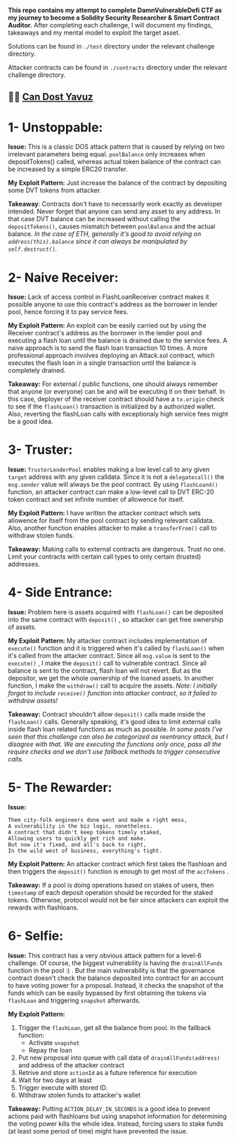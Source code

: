 **This repo contains my attempt to complete DamnVulnerableDefi CTF as my journey to become a Solidity Security Researcher & Smart Contract Auditor.**
After completing each challenge, I will document my findings, takeaways and my mental model to exploit the target asset.

Solutions can be found in `./test` directory under the relevant challenge directory.

Attacker contracts can be found in `./contracts` directory under the relevant challenge directory.

🥷🏻 [Can Dost Yavuz](https://www.linkedin.com/in/candosty/)
---

# 1- Unstoppable:
**Issue:** This is a classic DOS attack pattern that is caused by relying on two irrelevant parameters being equal.
`poolBalance` only increases when depositTokens() called, whereas actual token balance of the contract can be increased by a simple ERC20 transfer.

**My Exploit Pattern:** Just increase the balance of the contract by depositing some DVT tokens from attacker.

**Takeaway**: Contracts don't have to necessarily work exactly as developer intended. Never forget that anyone can send any asset to any address.
In that case DVT balance can be increased without calling the `depositTokens()`, causes mismatch between `poolBalance` and the actual balance.
*In the case of ETH, generally it's good to avoid relying on `address(this).balance` since it can always be manipulated by `self.destruct()`.*


# 2- Naive Receiver:
**Issue:** Lack of access control in FlashLoanReceiver contract makes it possible anyone to use this contract's address as the borrower in lender pool, hence forcing it to pay service fees.

**My Exploit Pattern:** An exploit can be easily carried out by using the Receiver contract's address as the borrower in the lender pool and executing a flash loan until the balance is drained due to the service fees. A naive approach is to send the flash loan transaction 10 times. A more professional approach involves deploying an Attack.sol contract, which executes the flash loan in a single transaction until the balance is completely drained.

**Takeaway:** For external / public functions, one should always remember that anyone (or everyone) can be and will be executing it on their behalf. In this case, deployer of the receiver contract should have a `tx.origin` check to see if the `flashLoan()` transaction is initialized by a authorized wallet. Also, reverting the flashLoan calls with exceptionaly high service fees might be a good idea.


# 3- Truster:
**Issue:** `TrusterLenderPool` enables making a low level call to any given `target` address with any given calldata. Since it is not a `delegatecall()` the `msg.sender` value will always be the pool contract. By using `flashLoand()` function, an attacker contract can make a low-level call to DVT ERC-20 token contract and set infinite number of allowence for itself.

**My Exploit Pattern:** I have written the attacker contract which sets allowence for itself from the pool contract by sending relevant calldata. Also, another function enables attacker to make a `transferFrom()` call to withdraw stolen funds.

**Takeaway:** Making calls to external contracts are dangerous. Trust no one. Limit your contracts with certain call types to only certain (trusted) addresses.


# 4- Side Entrance:
**Issue:** Problem here is assets acquired with `flashLoan()` can be deposited into the same contract with `deposit()` , so attacker can get free ownership of assets.

**My Exploit Pattern:** My attacker contract includes implementation of `execute()` function and it is triggered when it's called by `flashLoan()` when it's called from the attacker contract. Since all `msg.value` is sent to the `execute()` , I make the `deposit()` call to vulnerable contract. Since all balance is sent to the contract, flash loan will not revert. But as the depositor, we get the whole ownership of the loaned assets. In another function, I make the `withdraw()` call to acquire the assets.
*Note: I initially forgot to include `receive()` function into attacker contract, so it failed to withdraw assets!*  

**Takeaway:** Contract shouldn't allow `deposit()` calls made inside the `flashLoan()` calls. Generally speaking, it's good idea to limit external calls inside flash loan related functions as much as possible. *In some posts I've seen that this challenge can also be categorized as reentrancy attack, but I disagree with that. We are executing the functions only once, pass all the require checks and we don't use fallback methods to trigger consecutive calls.*  


# 5- The Rewarder:
**Issue:** 
```
Them city-folk engineers done went and made a right mess,
A vulnerability in the biz logic, nonetheless.
A contract that didn't keep tokens timely staked,
Allowing users to quickly get rich and make.
But now it's fixed, and all's back to right,
In the wild west of business, everything's tight.
```

**My Exploit Pattern:**
An attacker contract which first takes the flashloan and then triggers the `deposit()` function is enough to get most of the `accTokens` .

**Takeaway:** If a pool is doing operations based on stakes of users, then `timestamp` of each deposit operation should be recorded for the staked tokens. Otherwise, protocol would not be fair since attackers can exploit the rewards with flashloans.


# 6- Selfie:
**Issue:** This contract has a very obvious attack pattern for a level-6 challenge. Of course, the biggest vulnerability is having the `drainAllFunds` function in the pool :) . But the main vulnerability is that the governance contract doesn't check the balance deposited into contract for an account to have voting power for a proposal. Instead, it checks the snapshot of the funds which can be easily bypassed by first obtaining the tokens via `flashLoan` and triggering `snapshot` afterwards.

**My Exploit Pattern:** 
1. Trigger the `flashLoan`, get all the balance from pool.
   In the fallback function:
    - Activate `snapshot`
    - Repay the loan
2. Put new proposal into queue with call data of `drainAllFunds(address)` and address of the attacker contract
3. Retrive and store `actionId` as a future reference for execution
4. Wait for two days at least
5. Trigger execute with stored ID.
6. Withdraw stolen funds to attacker's wallet

**Takeaway:** Putting `ACTION_DELAY_IN_SECONDS` is a good idea to prevent actions paid with flashloans but using snapshot information for determining the voting power kills the whole idea. Instead, forcing users to stake funds (at least some period of time) might have prevented the issue.